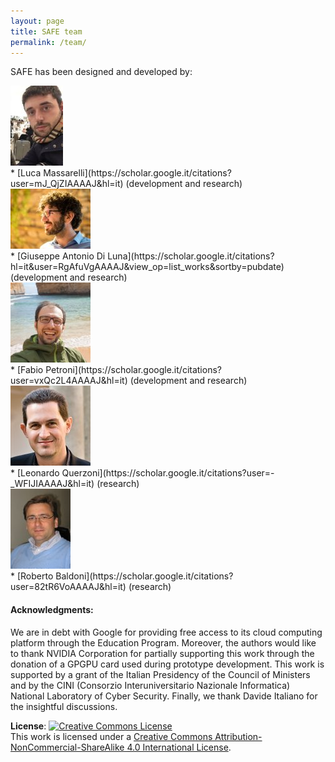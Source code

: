 ```yaml
---
layout: page
title: SAFE team
permalink: /team/
---
```



SAFE has been designed and developed by:
<div style="text-align:left"><img src ="\img\2.jpeg" /></div>
* [Luca Massarelli](https://scholar.google.it/citations?user=mJ_QjZIAAAAJ&hl=it) (development and research)
<div style="text-align:left"><img src ="\img\1.jpeg" /></div>
* [Giuseppe Antonio Di Luna](https://scholar.google.it/citations?hl=it&user=RgAfuVgAAAAJ&view_op=list_works&sortby=pubdate) (development and research)
<div style="text-align:left"><img src ="\img\3.jpeg" /></div>
* [Fabio Petroni](https://scholar.google.it/citations?user=vxQc2L4AAAAJ&hl=it) (development and research)
<div style="text-align:left"><img src ="\img\4.jpeg" /></div>
* [Leonardo Querzoni](https://scholar.google.it/citations?user=-_WFIJIAAAAJ&hl=it) (research)
<div style="text-align:left"><img src ="\img\5.jpeg" /></div>
* [Roberto Baldoni](https://scholar.google.it/citations?user=82tR6VoAAAAJ&hl=it) (research)




#### **Acknowledgments**:
 We are in debt with  Google for providing free access to its cloud computing platform through the Education Program. Moreover, the authors would like to thank NVIDIA Corporation for partially supporting this work through the donation of a GPGPU card used during prototype development.
 This work is supported by a grant of the Italian Presidency of the Council of Ministers and by the CINI (Consorzio Interuniversitario Nazionale Informatica) National Laboratory of Cyber Security.
 Finally, we thank Davide Italiano for the insightful discussions. 
 
 **License**:
 <a rel="license" href="http://creativecommons.org/licenses/by-nc-sa/4.0/"><img alt="Creative Commons License" style="border-width:0" src="https://i.creativecommons.org/l/by-nc-sa/4.0/88x31.png" /></a><br />This work is licensed under a <a rel="license" href="http://creativecommons.org/licenses/by-nc-sa/4.0/">Creative Commons Attribution-NonCommercial-ShareAlike 4.0 International License</a>.
